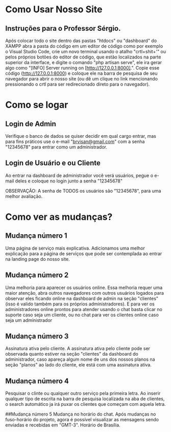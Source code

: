 # Como Usar Nosso Site
## Instruções para o Professor Sérgio.

Após colocar todo o site dentro das pastas "htdocs" ou "dashboard" do XAMPP
abra a pasta do código em um editor de código como por exemplo o Visual Studio Code,
crie um novo terminal usando o atalho "crtl+shit+'" ou pelos próprios botões do 
editor de código, que estão localizados na parte superior da interface, e digite o comando
"php artisan serve", ele ira gerar algo como "[INFO] Server running on [http://127.0.0.1:8000].".
Copie esse código (http://127.0.0.1:8000) e coloque ele na barra de pesquisa de seu navegador para abrir
o nosso site (ou dê um clique no link mencionando pressionando o crtl para ser redirecionado direto para
o navegador).

# Como se logar
## Login de Admin
Verifique o banco de dados se quiser decidir em qual cargo entrar, mas para fins práticos use o e-mail
"brvisan@gmail.com" com a senha "12345678" para entrar como um administrador.

## Login de Usuário e ou Cliente
Ao entrar na dashboard de administrador você verá usuários, pegue o e-mail deles e coloque no login
junto a senha "12345678"

OBSERVAÇÃO: A senha de TODOS os usuários são "12345678", para uma melhor avaliação.

# Como ver as mudanças?

## Mudança número 1
Uma página de serviço mais explicativa.
Adicionamos uma melhor explicação para a página de serviços que pode ser contemplada ao entrar na landing
page do nosso site.

## Mudança número 2
Uma melhoria para aparecer os usuários online.
Essa melhoria requer uma maior atenção, abra outros navegadores com outros usuários logados para observar
eles ficando online na dashboard de admin na seção "clientes" (isso é valido também para os próprios administradores).
E para ver os administradores online prontos para atender usando o chat basta clicar no suporte caso seja um cliente,
ou no chat para ver os clientes online caso seja um administrador

## Mudança número 3
Assinatura ativa pelo cliente.
A assinatura ativa pelo cliente pode ser observada quanto estiver na seção "clientes" da dashboard do administrador,
caso apareça algum nome de uns dos nossos planos na seção "planos" ao lado do cliente, ele está com uma assinatura ativa.

## Mudança número 4
Pesquisar o clinte ou qualquer outro serviço pela primeira letra.
Ao inserir qualquer tipo de escrita na barra de pesquisa localizada na aba de clientes, o search automático ja irá puxar
os clientes que começam com aquela letra.

##Mudança número 5
Mudança no horário do chat.
Após mudanças no fuso-horário do projeto, agora é possível visualizar as mensagens sendo enviadas e recebidas em "GMT-3".
Horário de Brasília.
